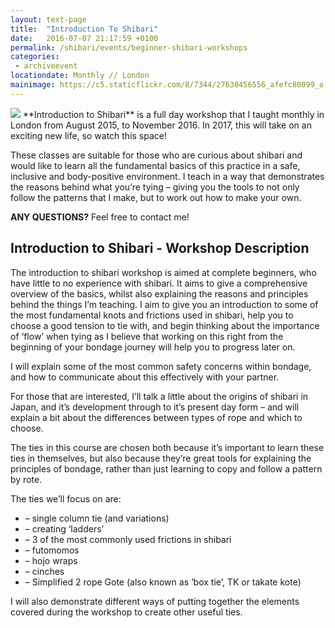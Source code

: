 ```yaml
---
layout: text-page
title:  "Introduction To Shibari"
date:   2016-07-07 21:17:59 +0100
permalink: /shibari/events/beginner-shibari-workshops
categories:
 - archiveevent
locationdate: Monthly // London
mainimage: https://c5.staticflickr.com/8/7344/27630456556_afefc80099_o.jpg
---
```

<img src="{{site.baseurl}}/img/shibari/events/gestalta-bishop-introtoshibari.jpg" class="text-image-left" />
**Introduction to Shibari** is a full day workshop that I taught monthly in London from August 2015, to November 2016. In 2017, this will take on an exciting new life, so watch this space!

These classes are suitable for those who are curious about shibari and would like to learn all the fundamental basics of this practice in a safe, inclusive and body-positive environment.  I teach in a way that demonstrates the reasons behind what you’re tying – giving you the tools to not only follow the patterns that I make, but to work out how to make your own.

**ANY QUESTIONS?** Feel free to contact me!

<h2 class="information-text-h2">Introduction to Shibari - Workshop Description</h2>

The introduction to shibari workshop is aimed at complete beginners, who have little to no experience with shibari.  It aims to give a comprehensive overview of the basics, whilst also explaining the reasons and principles behind the things I’m teaching.  I aim to give you an introduction to some of the most fundamental knots and frictions used in shibari, help you to choose a good tension to tie with, and begin thinking about the importance of ‘flow’ when tying as I believe that working on this right from the beginning of your bondage journey will help you to progress later on.

I will explain some of the most common safety concerns within bondage, and how to communicate about this effectively with your partner.

For those that are interested, I’ll talk a little about the origins of shibari in Japan, and it’s development through to it’s present day form – and will explain a bit about the differences between types of rope and which to choose.

The ties in this course are chosen both because it’s important to learn these ties in themselves, but also because they’re great tools for explaining the principles of bondage, rather than just learning to copy and follow a pattern by rote.

The ties we’ll focus on are:
<ul class="information-list">
<li> – single column tie (and variations)</li>
<li> – creating ‘ladders’</li>
<li> – 3 of the most commonly used frictions in shibari</li>
<li> – futomomos</li>
<li> – hojo wraps</li>
<li> – cinches</li>
<li> – Simplified 2 rope Gote (also known as ‘box tie’, TK or takate kote)</li>
</ul>
I will also demonstrate different ways of putting together the elements covered during the workshop to create other useful ties.
